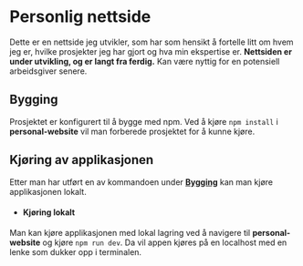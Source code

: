 # Personlig nettside

Dette er en nettside jeg utvikler, som har som hensikt å fortelle litt om hvem jeg er, hvilke prosjekter jeg har gjort og hva min ekspertise er. **Nettsiden er under utvikling, og er langt fra ferdig.** Kan være nyttig for en potensiell arbeidsgiver senere.

## Bygging

Prosjektet er konfigurert til å bygge med npm. Ved å kjøre `npm install` i **personal-website** vil man forberede prosjektet for å kunne kjøre.

## Kjøring av applikasjonen

Etter man har utført en av kommandoen under **[Bygging](readme.md#bygging)** kan man kjøre applikasjonen lokalt.

- #### Kjøring lokalt

Man kan kjøre applikasjonen med lokal lagring ved å navigere til **personal-website** og kjøre `npm run dev`. Da vil appen kjøres på en localhost med en lenke som dukker opp i terminalen.
